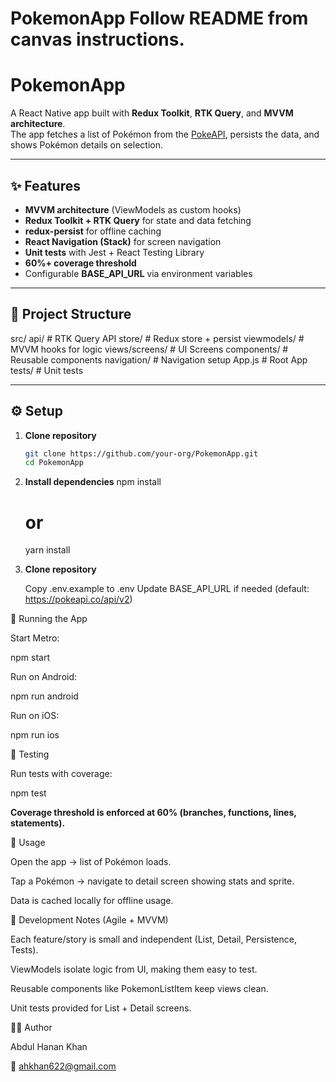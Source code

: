 # PokemonApp Follow README from canvas instructions.

# PokemonApp

A React Native app built with **Redux Toolkit**, **RTK Query**, and **MVVM architecture**.  
The app fetches a list of Pokémon from the [PokeAPI](https://pokeapi.co/), persists the data, and shows Pokémon details on selection.

---

## ✨ Features
- **MVVM architecture** (ViewModels as custom hooks)
- **Redux Toolkit + RTK Query** for state and data fetching
- **redux-persist** for offline caching
- **React Navigation (Stack)** for screen navigation
- **Unit tests** with Jest + React Testing Library
- **60%+ coverage threshold**
- Configurable **BASE_API_URL** via environment variables

---

## 📂 Project Structure

src/
api/ # RTK Query API
store/ # Redux store + persist
viewmodels/ # MVVM hooks for logic
views/screens/ # UI Screens
components/ # Reusable components
navigation/ # Navigation setup
App.js # Root App
tests/ # Unit tests


---

## ⚙️ Setup

1. **Clone repository**
   ```sh
   git clone https://github.com/your-org/PokemonApp.git
   cd PokemonApp
2. **Install dependencies**
   npm install
      # or
   yarn install
3. **Clone repository**
   
   Copy .env.example to .env
   Update BASE_API_URL if needed (default: https://pokeapi.co/api/v2)


🚀 Running the App

Start Metro:

 npm start

Run on Android:
 
 npm run android

Run on iOS:

 npm run ios

🧪 Testing

Run tests with coverage:
 
 npm test

**Coverage threshold is enforced at 60% (branches, functions, lines, statements).**

📖 Usage

Open the app → list of Pokémon loads.

Tap a Pokémon → navigate to detail screen showing stats and sprite.

Data is cached locally for offline usage.


🔧 Development Notes (Agile + MVVM)

Each feature/story is small and independent (List, Detail, Persistence, Tests).

ViewModels isolate logic from UI, making them easy to test.

Reusable components like PokemonListItem keep views clean.

Unit tests provided for List + Detail screens.

👨‍💻 Author

Abdul Hanan Khan

📧 ahkhan622@gmail.com
